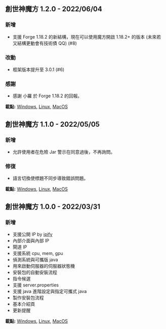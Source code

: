 ## 創世神魔方 1.2.0 - 2022/06/04

### 新增

- 支援 Forge 1.18.2 的新結構，現在可以使用魔方開啟 1.18.2+ 的版本 (未來若又結構更動會有技術債 QQ) (#8)

### 改動

- 框架版本提升至 3.0.1 (#6)

### 感謝

- 感謝 小羅 於 Forge 1.18.2 的回報。

**載點:**
[Windows](https://github.com/MinecraftCube/MinecraftCubeDesktop/releases/download/v1.2.0/windows-release-v1.2.0.zip),
[Linux](https://github.com/MinecraftCube/MinecraftCubeDesktop/releases/download/v1.2.0/linux-release-v1.2.0.zip),
[MacOS](https://github.com/MinecraftCube/MinecraftCubeDesktop/releases/download/v1.2.0/macos-release-v1.2.0.zip)

## 創世神魔方 1.1.0 - 2022/05/05

### 新增

- 允許使用者在危險 Jar 警示在同意過後，不再詢問。

### 修復

- 語言切換使標題不同步導致錯誤問題。

**載點:**
[Windows](https://github.com/MinecraftCube/MinecraftCubeDesktop/releases/download/v1.1.0/windows-release-v1.1.0.zip),
[Linux](https://github.com/MinecraftCube/MinecraftCubeDesktop/releases/download/v1.1.0/linux-release-v1.1.0.zip),
[MacOS](https://github.com/MinecraftCube/MinecraftCubeDesktop/releases/download/v1.1.0/macos-release-v1.1.0.zip)

## 創世神魔方 1.0.0 - 2022/03/31

### 新增

- 支援公開 IP by [ipify](https://www.ipify.org/)
- 內部介面與內部 IP
- 閘道 IP
- 支援系統 cpu, mem, gpu
- 偵測系統與可攜版 java
- 用來啟動伺服器的伺服器狀態機
- 安裝包的自動安裝流程
- 指令候選
- 支援 server.properties
- 支援 java 進階設定與指定可攜式 java
- 製作安裝包流程
- 基本介紹頁
- 更新提醒

**載點:**
[Windows](https://github.com/MinecraftCube/MinecraftCubeDesktop/releases/download/v1.0.0/windows-release-v1.0.0.zip),
[Linux](https://github.com/MinecraftCube/MinecraftCubeDesktop/releases/download/v1.0.0/linux-release-v1.0.0.zip),
[MacOS](https://github.com/MinecraftCube/MinecraftCubeDesktop/releases/download/v1.0.0/macos-release-v1.0.0.zip)

<!-- ## 創世神魔方 0.0.2 - 2022/03/29

### 新增

- 多語言標題
- Logo

### 修改

- Readme

**載點:**
[Windows](https://github.com/MinecraftCube/MinecraftCubeDesktop/releases/download/v0.0.2/windows-release-v0.0.2.zip),
[Linux](https://github.com/MinecraftCube/MinecraftCubeDesktop/releases/download/v0.0.2/linux-release-v0.0.2.zip),
[MacOS](https://github.com/MinecraftCube/MinecraftCubeDesktop/releases/download/v0.0.2/macos-release-v0.0.2.zip)

## 創世神魔方 0.0.1 - 2022/03/28

### 新增

- 支援公開 IP by [ipify](https://www.ipify.org/)
- 內部介面與內部 IP
- 閘道 IP
- 支援系統 cpu, mem, gpu
- 偵測系統與可攜版 java
- 用來啟動伺服器的伺服器狀態機
- 安裝包的自動安裝流程
- 指令候選
- 支援 server.properties
- 支援 java 進階設定與指定可攜式 java
- 製作安裝包流程
- 基本介紹頁
- 更新提醒 -->
